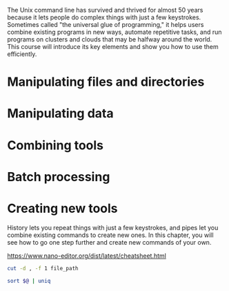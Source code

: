 The Unix command line has survived and thrived for almost 50 years because it lets people do complex things with just a few keystrokes. Sometimes called "the universal glue of programming," it helps users combine existing programs in new ways, automate repetitive tasks, and run programs on clusters and clouds that may be halfway around the world. This course will introduce its key elements and show you how to use them efficiently.

# Manipulating files and directories

# Manipulating data

# Combining tools

# Batch processing

# Creating new tools

History lets you repeat things with just a few keystrokes, and pipes let you combine existing commands to create new ones. In this chapter, you will see how to go one step further and create new commands of your own.

https://www.nano-editor.org/dist/latest/cheatsheet.html

```bash
cut -d , -f 1 file_path

sort $@ | uniq
```